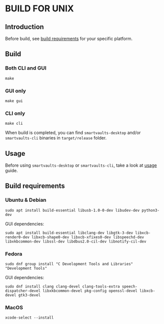 # BUILD FOR UNIX

## Introduction

Before build, see [build requirements](#build-requirements) for your specific platform.

## Build

### Both CLI and GUI

```
make
```

### GUI only

```
make gui
```

### CLI only

```
make cli
```

When build is completed, you can find `smartvaults-desktop` and/or `smartvaults-cli` binaries in `target/release` folder.

## Usage

Before using `smartvaults-desktop` or `smartvaults-cli`, take a look at [usage](./usage/README.md) guide.

## Build requirements

### Ubuntu & Debian

```
sudo apt install build-essential libusb-1.0-0-dev libudev-dev python3-dev
```

GUI dependencies:

```
sudo apt install build-essential libclang-dev libgtk-3-dev libxcb-render0-dev libxcb-shape0-dev libxcb-xfixes0-dev libspeechd-dev libxkbcommon-dev libssl-dev libdbus2.0-cil-dev libnotify-cil-dev
```

### Fedora

```
sudo dnf group install "C Development Tools and Libraries" "Development Tools"
```

GUI dependencies:

```
sudo dnf install clang clang-devel clang-tools-extra speech-dispatcher-devel libxkbcommon-devel pkg-config openssl-devel libxcb-devel gtk3-devel
```

### MacOS

```
xcode-select --install
```
